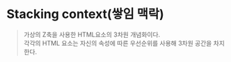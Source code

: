 # Stacking context(쌓임 맥락)
>가상의 Z축을 사용한 HTML요소의 3차원 개념화이다.<br>각각의 HTML 요소는 자신의 속성에 따른 우선순위를 사용해 3차원 공간을 차지한다.